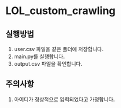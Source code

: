 # LOL_custom_crawling

## 실행방법

1. user.csv 파일을 같은 폴더에 저장합니다.
2. main.py를 실행합니다.
3. output.csv 파일을 확인합니다.

## 주의사항

1. 아이디가 정상적으로 입력되었다고 가정합니다.
